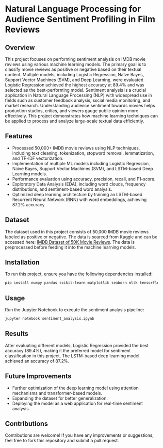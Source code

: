 # Natural Language Processing for Audience Sentiment Profiling in Film Reviews

## Overview
This project focuses on performing sentiment analysis on IMDB movie reviews using various machine learning models. The primary goal is to classify movie reviews as positive or negative based on their textual content. Multiple models, including Logistic Regression, Naïve Bayes, Support Vector Machines (SVM), and Deep Learning, were evaluated. Logistic Regression achieved the highest accuracy at 89.4% and was selected as the best-performing model.
Sentiment analysis is a crucial application in Natural Language Processing (NLP) with widespread use in fields such as customer feedback analysis, social media monitoring, and market research. Understanding audience sentiment towards movies helps production studios, critics, and viewers gauge public opinion more effectively. This project demonstrates how machine learning techniques can be applied to process and analyze large-scale textual data efficiently.

## Features
- Processed 50,000+ IMDB movie reviews using NLP techniques, including text cleaning, tokenization, stopword removal, lemmatization, and TF-IDF vectorization.
- Implementation of multiple ML models including Logistic Regression, Naïve Bayes, Support Vector Machines (SVM), and LSTM-based Deep Learning models.
- Performance evaluation using accuracy, precision, recall, and F1-score.
- Exploratory Data Analysis (EDA), including word clouds, frequency distributions, and sentiment-based word analysis.
- Optimized deep learning architecture by training an LSTM-based Recurrent Neural Network (RNN) with word embeddings, achieving 87.2% accuracy.

## Dataset
The dataset used in this project consists of 50,000 IMDB movie reviews labeled as positive or negative. The data is sourced from Kaggle and can be accessed here: [IMDB Dataset of 50K Movie Reviews](https://www.kaggle.com/datasets/lakshmi25npathi/imdb-dataset-of-50k-movie-reviews). The data is preprocessed before feeding it into the machine learning models.

## Installation
To run this project, ensure you have the following dependencies installed:

```bash
pip install numpy pandas scikit-learn matplotlib seaborn nltk tensorflow keras
```

## Usage
Run the Jupyter Notebook to execute the sentiment analysis pipeline:

```bash
jupyter notebook sentiment_analysis.ipynb
```

## Results
After evaluating different models, Logistic Regression provided the best accuracy (89.4%), making it the preferred model for sentiment classification in this project. The LSTM-based deep learning model achieved an accuracy of 87.2%.

## Future Improvements
- Further optimization of the deep learning model using attention mechanisms and transformer-based models.
- Expanding the dataset for better generalization.
- Deploying the model as a web application for real-time sentiment analysis.

## Contributions
Contributions are welcome! If you have any improvements or suggestions, feel free to fork this repository and submit a pull request.

